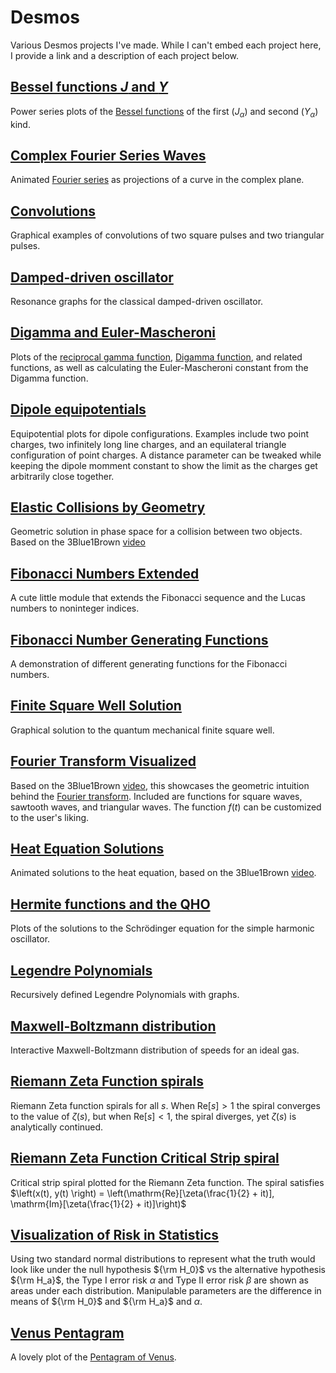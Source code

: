 # Desmos
Various Desmos projects I've made. While I can't embed each project here, I provide a link and a description of each project below.

## [Bessel functions *J* and *Y*](https://www.desmos.com/calculator/0s0ct3cphy?invertedColors)
Power series plots of the [Bessel functions](https://en.wikipedia.org/wiki/Bessel_function) of the first $(J_\alpha)$ and second $(Y_\alpha)$ kind.

## [Complex Fourier Series Waves](https://www.desmos.com/calculator/9loc6o658h?invertedColors)
Animated [Fourier series](https://en.wikipedia.org/wiki/Fourier_series) as projections of a curve in the complex plane.

## [Convolutions](https://www.desmos.com/calculator/euiqdmir1w?invertedColors)
Graphical examples of convolutions of two square pulses and two triangular pulses.

## [Damped-driven oscillator](https://www.desmos.com/calculator/kmgdmcffyr?invertedColors)
Resonance graphs for the classical damped-driven oscillator.

## [Digamma and Euler-Mascheroni](https://www.desmos.com/calculator/njsditjpna?invertedColors)
Plots of the [reciprocal gamma function](https://en.wikipedia.org/wiki/Reciprocal_gamma_function),
[Digamma function](https://en.wikipedia.org/wiki/Digamma_function), and related functions,
as well as calculating the Euler-Mascheroni constant from the Digamma function.

## [Dipole equipotentials](https://www.desmos.com/calculator/2pps5jguic?invertedColors)
Equipotential plots for dipole configurations. Examples include two point charges, two infinitely long line charges,
and an equilateral triangle configuration of point charges. A distance parameter can be tweaked while keeping the dipole
momment constant to show the limit as the charges get arbitrarily close together. 

## [Elastic Collisions by Geometry](https://www.desmos.com/calculator/osxsppcgm7?invertedColors)
Geometric solution in phase space for a collision between two objects. Based on the 3Blue1Brown [video](https://youtu.be/jsYwFizhncE)

## [Fibonacci Numbers Extended](https://www.desmos.com/calculator/cpu9oqpndj?invertedColors)
A cute little module that extends the Fibonacci sequence and the Lucas numbers to noninteger indices.

## [Fibonacci Number Generating Functions](https://www.desmos.com/calculator/5hrncs2ksz?invertedColors)
A demonstration of different generating functions for the Fibonacci numbers.

## [Finite Square Well Solution](https://www.desmos.com/calculator/qv2oyweian?invertedColors)
Graphical solution to the quantum mechanical finite square well.

## [Fourier Transform Visualized](https://www.desmos.com/calculator/zhfqo6mmqb?invertedColors)
Based on the 3Blue1Brown [video](https://youtu.be/spUNpyF58BY), this showcases the geometric intuition behind
the [Fourier transform](https://en.wikipedia.org/wiki/Fourier_transform). Included are functions for square waves,
sawtooth waves, and triangular waves. The function *f*(*t*) can be customized to the user's liking.

## [Heat Equation Solutions](https://www.desmos.com/calculator/jm0wguklxe?invertedColors)
Animated solutions to the heat equation, based on the 3Blue1Brown [video](https://youtu.be/ToIXSwZ1pJU).

## [Hermite functions and the QHO](https://www.desmos.com/calculator/vxpuwbythz?invertedColors)
Plots of the solutions to the Schr&ouml;dinger equation for the simple harmonic oscillator.

## [Legendre Polynomials](https://www.desmos.com/calculator/kh14bquiai?invertedColors)
Recursively defined Legendre Polynomials with graphs.

## [Maxwell-Boltzmann distribution](https://www.desmos.com/calculator/0bu98a8yoo?invertedColors)
Interactive Maxwell-Boltzmann distribution of speeds for an ideal gas.

## [Riemann Zeta Function spirals](https://www.desmos.com/calculator/kvcdtix2i3?invertedColors)
Riemann Zeta function spirals for all $s$. When $\mathrm{Re}[s] > 1$ the spiral converges to the value of $\zeta(s)$, but when $\mathrm{Re}[s] < 1$, the spiral diverges, yet $\zeta(s)$ is analytically continued.

## [Riemann Zeta Function Critical Strip spiral](https://www.desmos.com/calculator/s7zr5u2nlh?invertedColors)
Critical strip spiral plotted for the Riemann Zeta function. The spiral satisfies $\left(x(t), y(t) \right) = \left(\mathrm{Re}[\zeta(\frac{1}{2} + it)], \mathrm{Im}[\zeta(\frac{1}{2} + it)]\right)$

## [Visualization of Risk in Statistics](https://www.desmos.com/calculator/batwru7rp3?invertedColors)
Using two standard normal distributions to represent what the truth would look like under the null hypothesis ${\rm H_0}$ vs the alternative hypothesis ${\rm H_a}$, the Type I error risk $\alpha$ and Type II error risk $\beta$ are shown as areas under each distribution. Manipulable parameters are the difference in means of ${\rm H_0}$ and ${\rm H_a}$ and $\alpha$.

## [Venus Pentagram](https://www.desmos.com/calculator/2lep41lbbk?invertedColors)
A lovely plot of the [Pentagram of Venus](http://eqnoftheday.com/the-pentagram-of-venus/).
